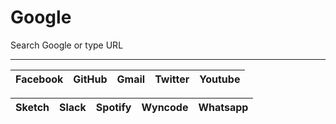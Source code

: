 
# Google

Search Google or type URL
_______

Facebook | GitHub | Gmail | Twitter | Youtube
-------- | ------ | ----- | ------- | -------


Sketch | Slack | Spotify | Wyncode | Whatsapp
------ | ----- | ------- | ------- | --------


